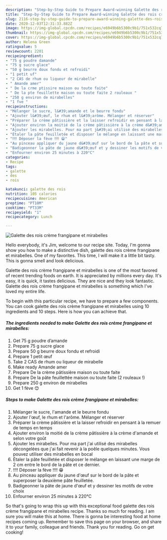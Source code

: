 ```yaml
---
description: "Step-by-Step Guide to Prepare Award-winning Galette des rois crème frangipane et mirabelles"
title: "Step-by-Step Guide to Prepare Award-winning Galette des rois crème frangipane et mirabelles"
slug: 2116-step-by-step-guide-to-prepare-award-winning-galette-des-rois-creme-frangipane-et-mirabelles
date: 2020-12-03T12:31:33.882Z
image: https://img-global.cpcdn.com/recipes/e6949b6b5300c9b1/751x532cq70/galette-des-rois-creme-frangipane-et-mirabelles-photo-principale-de-la-recette.jpg
thumbnail: https://img-global.cpcdn.com/recipes/e6949b6b5300c9b1/751x532cq70/galette-des-rois-creme-frangipane-et-mirabelles-photo-principale-de-la-recette.jpg
cover: https://img-global.cpcdn.com/recipes/e6949b6b5300c9b1/751x532cq70/galette-des-rois-creme-frangipane-et-mirabelles-photo-principale-de-la-recette.jpg
author: Helena Green
ratingvalue: 5
reviewcount: 2201
recipeingredient:
- "75 g poudre damande"
- "75 g sucre glace"
- "50 g beurre doux fondu et refroidi"
- "1 petit uf"
- "2 CAS de rhum ou liqueur de mirabelle"
- " Amande amer"
- " De la crme ptissire maison ou toute faite"
- " De la pte feuillette maison ou toute faite 2 rouleaux "
- "250 g environ de mirabelles"
- "1 fve "
recipeinstructions:
- "Mélanger le sucre, l&#39;amande et le beurre fondu"
- "Ajouter l&#39;œuf, le rhum et l&#39;arôme. Mélanger et réserver"
- "Préparer la crème pâtissière et la laisser refroidir en pensant à la remuer de temps en temps"
- "Ajouter environ la moitié de la crème pâtissière à la crème d&#39;amande et selon votre goût"
- "Ajouter les mirabelles. Pour ma part j&#39;ai utilisé des mirabelles décongelées que j&#39;ai fait revenir à la poêle quelques minutes. Vous pouvez utiliser des mirabelles en bocal"
- "Étaler la pâte feuilletée et disposer le mélange en laissant une marge de 2 cm entre le bord de la pâte et ce dernier."
- "‼️‼️ Déposer la fève ‼️‼️ 😁"
- "Au pinceau appliquer du jaune d&#39;œuf sur le bord de la pâte et superposer la deuxième pâte feuilletée."
- "Badigeonner la pâte de jaune d&#39;œuf et y dessiner les motifs de votre choix"
- "Enfourner environ 25 minutes à 220°C"
categories:
- Recipe
tags:
- galette
- des
- rois

katakunci: galette des rois 
nutrition: 105 calories
recipecuisine: American
preptime: "PT10M"
cooktime: "PT33M"
recipeyield: "1"
recipecategory: Lunch

---
```



![Galette des rois crème frangipane et mirabelles](https://img-global.cpcdn.com/recipes/e6949b6b5300c9b1/751x532cq70/galette-des-rois-creme-frangipane-et-mirabelles-photo-principale-de-la-recette.jpg)

Hello everybody, it's Jim, welcome to our recipe site. Today, I'm gonna show you how to make a distinctive dish, galette des rois crème frangipane et mirabelles. One of my favorites. This time, I will make it a little bit tasty. This is gonna smell and look delicious.



Galette des rois crème frangipane et mirabelles is one of the most favored of recent trending foods on earth. It is appreciated by millions every day. It's easy, it is quick, it tastes delicious. They are nice and they look fantastic. Galette des rois crème frangipane et mirabelles is something which I've loved my entire life.


To begin with this particular recipe, we have to prepare a few components. You can cook galette des rois crème frangipane et mirabelles using 10 ingredients and 10 steps. Here is how you can achieve that.

<!--inarticleads1-->

##### The ingredients needed to make Galette des rois crème frangipane et mirabelles:

1. Get 75 g poudre d’amande
1. Prepare 75 g sucre glace
1. Prepare 50 g beurre doux fondu et refroidi
1. Prepare 1 petit œuf
1. Take 2 CAS de rhum ou liqueur de mirabelle
1. Make ready  Amande amer
1. Prepare  De la crème pâtissière maison ou toute faite
1. Prepare  De la pâte feuillettée maison ou toute faite (2 rouleaux !)
1. Prepare 250 g environ de mirabelles
1. Get 1 fève 😊




<!--inarticleads2-->

##### Steps to make Galette des rois crème frangipane et mirabelles:

1. Mélanger le sucre, l&#39;amande et le beurre fondu
1. Ajouter l&#39;œuf, le rhum et l&#39;arôme. Mélanger et réserver
1. Préparer la crème pâtissière et la laisser refroidir en pensant à la remuer de temps en temps
1. Ajouter environ la moitié de la crème pâtissière à la crème d&#39;amande et selon votre goût
1. Ajouter les mirabelles. Pour ma part j&#39;ai utilisé des mirabelles décongelées que j&#39;ai fait revenir à la poêle quelques minutes. Vous pouvez utiliser des mirabelles en bocal
1. Étaler la pâte feuilletée et disposer le mélange en laissant une marge de 2 cm entre le bord de la pâte et ce dernier.
1. ‼️‼️ Déposer la fève ‼️‼️ 😁
1. Au pinceau appliquer du jaune d&#39;œuf sur le bord de la pâte et superposer la deuxième pâte feuilletée.
1. Badigeonner la pâte de jaune d&#39;œuf et y dessiner les motifs de votre choix
1. Enfourner environ 25 minutes à 220°C




So that's going to wrap this up with this exceptional food galette des rois crème frangipane et mirabelles recipe. Thanks so much for reading. I am sure you will make this at home. There is gonna be interesting food at home recipes coming up. Remember to save this page on your browser, and share it to your family, colleague and friends. Thank you for reading. Go on get cooking!

